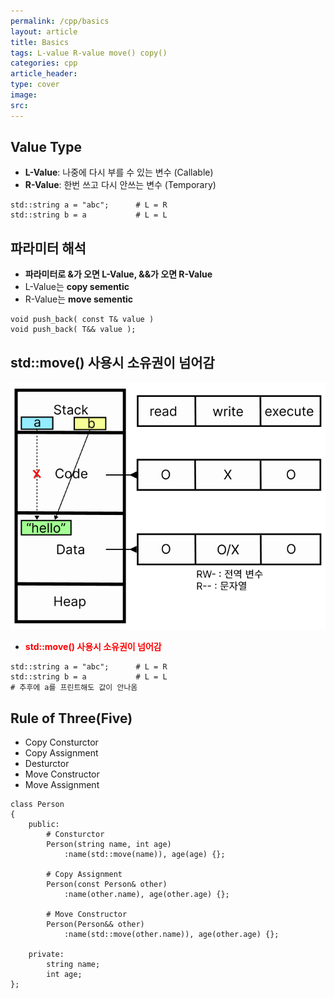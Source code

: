 ```yaml
---
permalink: /cpp/basics
layout: article
title: Basics
tags: L-value R-value move() copy()
categories: cpp
article_header:
type: cover
image:
src:
---
```


## Value Type
- **L-Value**: 나중에 다시 부를 수 있는 변수 (Callable)
- **R-Value**: 한번 쓰고 다시 안쓰는 변수 (Temporary)
```
std::string a = "abc";      # L = R
std::string b = a           # L = L 
```

## 파라미터 해석
- **파라미터로 &가 오면 L-Value, &&가 오면 R-Value**
- L-Value는 **copy sementic**
- R-Value는 **move sementic**
```
void push_back( const T& value ) 
void push_back( T&& value );
```

## std::move() 사용시 소유권이 넘어감
![move_sementic](/assets/images/cpp/move_sementic.png)
- <span style="color:red">**std::move() 사용시 소유권이 넘어감**</span>
```
std::string a = "abc";      # L = R
std::string b = a           # L = L 
# 추후에 a를 프린트해도 값이 안나옴
```

## Rule of Three(Five)
- Copy Consturctor
- Copy Assignment
- Desturctor
- Move Constructor
- Move Assignment
```
class Person 
{
    public:
        # Consturctor
        Person(string name, int age)
            :name(std::move(name)), age(age) {};

        # Copy Assignment
        Person(const Person& other) 
            :name(other.name), age(other.age) {};

        # Move Constructor
        Person(Person&& other)
            :name(std::move(other.name)), age(other.age) {};

    private:
        string name;
        int age;
};
```

